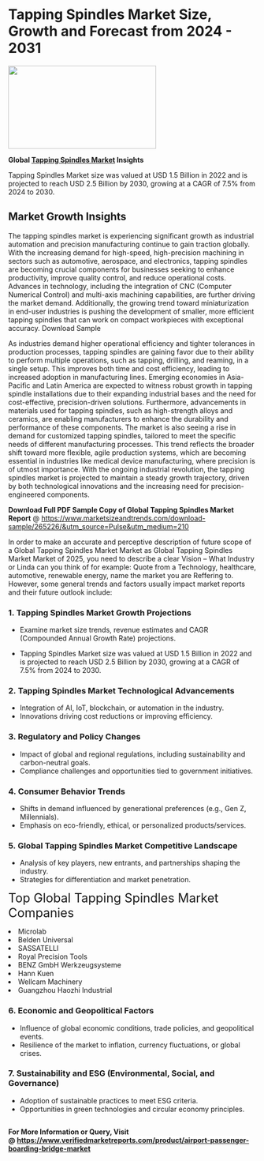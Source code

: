 <H1>Tapping Spindles Market Size, Growth and Forecast from 2024 - 2031</H1><img class="aligncenter size-medium wp-image-584254" src="https://thirdeyenews.in/wp-content/uploads/2024/09/Global-Market-Research-300x168.jpeg" alt="" width="300" height="168" /><p><strong>Global&nbsp;<a href="https://www.marketsizeandtrends.com/download-sample/265226/&amp;utm_source=Pulse&amp;utm_medium=210">Tapping Spindles Market</a> Insights</strong></p><p>Tapping Spindles Market size was valued at USD 1.5 Billion in 2022 and is projected to reach USD 2.5 Billion by 2030, growing at a CAGR of 7.5% from 2024 to 2030.</p><p><h2>Market Growth Insights</h2> <p>The tapping spindles market is experiencing significant growth as industrial automation and precision manufacturing continue to gain traction globally. With the increasing demand for high-speed, high-precision machining in sectors such as automotive, aerospace, and electronics, tapping spindles are becoming crucial components for businesses seeking to enhance productivity, improve quality control, and reduce operational costs. Advances in technology, including the integration of CNC (Computer Numerical Control) and multi-axis machining capabilities, are further driving the market demand. Additionally, the growing trend toward miniaturization in end-user industries is pushing the development of smaller, more efficient tapping spindles that can work on compact workpieces with exceptional accuracy. Download Sample</p> <p>As industries demand higher operational efficiency and tighter tolerances in production processes, tapping spindles are gaining favor due to their ability to perform multiple operations, such as tapping, drilling, and reaming, in a single setup. This improves both time and cost efficiency, leading to increased adoption in manufacturing lines. Emerging economies in Asia-Pacific and Latin America are expected to witness robust growth in tapping spindle installations due to their expanding industrial bases and the need for cost-effective, precision-driven solutions. Furthermore, advancements in materials used for tapping spindles, such as high-strength alloys and ceramics, are enabling manufacturers to enhance the durability and performance of these components. The market is also seeing a rise in demand for customized tapping spindles, tailored to meet the specific needs of different manufacturing processes. This trend reflects the broader shift toward more flexible, agile production systems, which are becoming essential in industries like medical device manufacturing, where precision is of utmost importance. With the ongoing industrial revolution, the tapping spindles market is projected to maintain a steady growth trajectory, driven by both technological innovations and the increasing need for precision-engineered components. </p><p><span class=""><strong>Download Full PDF Sample Copy of Global Tapping Spindles Market Report</strong> @ <a href="https://www.marketsizeandtrends.com/download-sample/265226/&amp;utm_source=Pulse&amp;utm_medium=210" target="_blank">https://www.marketsizeandtrends.com/download-sample/265226/&amp;utm_source=Pulse&amp;utm_medium=210</a></span></p><p>In order to make an accurate and perceptive description of future scope of a Global&nbsp;Tapping Spindles Market Market as Global&nbsp;Tapping Spindles Market Market of 2025, you need to describe a clear Vision &ndash; What Industry or Linda can you think of for example: Quote from a Technology, healthcare, automotive, renewable energy, name the market you are Reffering to. However, some general trends and factors usually impact market reports and their future outlook include:</p><h3>1.&nbsp;<strong>Tapping Spindles Market Growth Projections</strong></h3><ul><li>Examine market size trends, revenue estimates and CAGR (Compounded Annual Growth Rate) projections.</li><li><p>Tapping Spindles Market size was valued at USD 1.5 Billion in 2022 and is projected to reach USD 2.5 Billion by 2030, growing at a CAGR of 7.5% from 2024 to 2030.</p></li></ul><h3>2.&nbsp;<strong>Tapping Spindles Market Technological Advancements</strong></h3><ul><li>Integration of AI, IoT, blockchain, or automation in the industry.</li><li>Innovations driving cost reductions or improving efficiency.</li></ul><h3>3.&nbsp;<strong>Regulatory and Policy Changes</strong></h3><ul><li>Impact of global and regional regulations, including sustainability and carbon-neutral goals.</li><li>Compliance challenges and opportunities tied to government initiatives.</li></ul><h3>4.&nbsp;<strong>Consumer Behavior Trends</strong></h3><ul><li>Shifts in demand influenced by generational preferences (e.g., Gen Z, Millennials).</li><li>Emphasis on eco-friendly, ethical, or personalized products/services.</li></ul><h3>5.&nbsp;<strong>Global Tapping Spindles Market Competitive Landscape</strong></h3><ul><li>Analysis of key players, new entrants, and partnerships shaping the industry.</li><li>Strategies for differentiation and market penetration.</li></ul><p data-pm-slice="1 1 []"><span style="color: inherit; font-family: inherit; font-size: 25px;">Top Global Tapping Spindles Market Companies</span></p><div class="" data-test-id=""><p><li>Microlab</li><li> Belden Universal</li><li> SASSATELLI</li><li> Royal Precision Tools</li><li> BENZ GmbH Werkzeugsysteme</li><li> Hann Kuen</li><li> Wellcam Machinery</li><li> Guangzhou Haozhi Industrial</li></p></div><h3>6.&nbsp;<strong>Economic and Geopolitical Factors</strong></h3><ul><li>Influence of global economic conditions, trade policies, and geopolitical events.</li><li>Resilience of the market to inflation, currency fluctuations, or global crises.</li></ul><h3>7.&nbsp;<strong>Sustainability and ESG (Environmental, Social, and Governance)</strong></h3><ul><li>Adoption of sustainable practices to meet ESG criteria.</li><li>Opportunities in green technologies and circular economy principles.</li></ul><h2><strong style="font-size: 14px;">For More Information or Query, Visit @&nbsp;</strong><a style="background-color: #ffffff; font-size: 14px;" href="https://www.marketsizeandtrends.com/report/tapping-spindles-market/" target="_blank">https://www.verifiedmarketreports.com/product/airport-passenger-boarding-bridge-market</a></h2>

